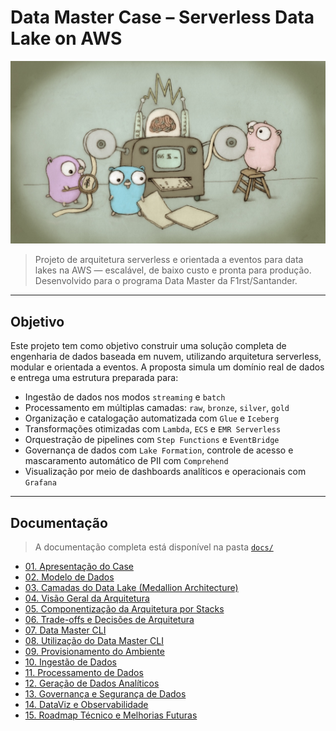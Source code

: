 # Data Master Case – Serverless Data Lake on AWS

![go-data-master.png](assets/go-data-master.png)

> Projeto de arquitetura serverless e orientada a eventos para data lakes na AWS — escalável, de baixo custo e pronta para produção. Desenvolvido para o programa Data Master da F1rst/Santander.

---

## Objetivo

Este projeto tem como objetivo construir uma solução completa de engenharia de dados baseada em nuvem, utilizando arquitetura serverless, modular e orientada a eventos. A proposta simula um domínio real de dados e entrega uma estrutura preparada para:

- Ingestão de dados nos modos `streaming` e `batch`
- Processamento em múltiplas camadas: `raw`, `bronze`, `silver`, `gold`
- Organização e catalogação automatizada com `Glue` e `Iceberg`
- Transformações otimizadas com `Lambda`, `ECS` e `EMR Serverless`
- Orquestração de pipelines com `Step Functions` e `EventBridge`
- Governança de dados com `Lake Formation`, controle de acesso e mascaramento automático de PII com `Comprehend`
- Visualização por meio de dashboards analíticos e operacionais com `Grafana`

---

## Documentação

> A documentação completa está disponível na pasta [`docs/`](./docs)

- [01. Apresentação do Case](docs/overview.md)
- [02. Modelo de Dados](docs/mer.md)
- [03. Camadas do Data Lake (Medallion Architecture)](./docs/layers.md)
- [04. Visão Geral da Arquitetura](./docs/architecture.md)
- [05. Componentização da Arquitetura por Stacks](./docs/stacks.md)
- [06. Trade-offs e Decisões de Arquitetura](./docs/tradeoffs.md)
- [07. Data Master CLI](docs/data-master-cli.md)
- [08. Utilização do Data Master CLI](./docs/how-to-use.md)
- [09. Provisionamento do Ambiente](./docs/provisioning.md)
- [10. Ingestão de Dados](./docs/ingestion.md)
- [11. Processamento de Dados](./docs/processing.md)
- [12. Geração de Dados Analíticos](./docs/analytics.md)
- [13. Governança e Segurança de Dados](docs/governance.md)
- [14. DataViz e Observabilidade](./docs/observability.md)
- [15. Roadmap Técnico e Melhorias Futuras](./docs/roadmap.md)
